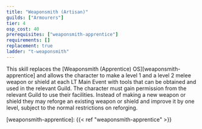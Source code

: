```yaml
---
title: "Weaponsmith (Artisan)"
guilds: ["Armourers"]
tier: 4
osp_cost: 40
prerequisites: ["weaponsmith-apprentice"]
requirements: []
replacement: true
ladder: "t-weaponsmith"
---
```

This skill replaces the [Weaponsmith (Apprentice) OS][weaponsmith-apprentice] and allows the character to make a level 1 and a level 2 melee weapon or shield at each LT Main Event with tools that can be obtained and used in the relevant Guild. The character must gain permission from the relevant Guild to use their facilities. Instead of making a new weapon or shield they may reforge an existing weapon or shield and improve it by one level, subject to the normal restrictions on reforging.

[weaponsmith-apprentice]: {{< ref "weaponsmith-apprentice" >}}